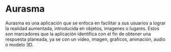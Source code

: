 # Aurasma

Aurasma es una aplicación que se enfoca en facilitar a sus usuarios a lograr la realidad aumentada, introducida en objetos, imagenes o lugares. Estos son marcadores que la aplicación identifica con el fin de obtener una respuesta planeada, ya se con un video, imagen, graficos, animación, audio o modelo 3D.
